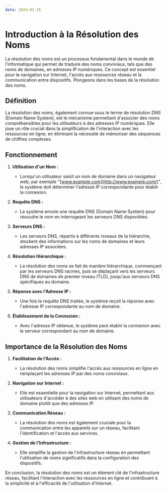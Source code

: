 ```yaml
---
date: 2024-01-16
---
```

#  Introduction à la Résolution des Noms

La résolution des noms est un processus fondamental dans le monde de l'informatique qui permet de traduire des noms conviviaux, tels que des noms de domaines, en adresses IP numériques. Ce concept est essentiel pour la navigation sur Internet, l'accès aux ressources réseau et la communication entre dispositifs. Plongeons dans les bases de la résolution des noms.

## Définition

La résolution des noms, également connue sous le terme de résolution DNS (Domain Name System), est le mécanisme permettant d'associer des noms compréhensibles pour les utilisateurs à des adresses IP numériques. Elle joue un rôle crucial dans la simplification de l'interaction avec les ressources en ligne, en éliminant la nécessité de mémoriser des séquences de chiffres complexes.

## Fonctionnement

1. **Utilisation d'un Nom :**
    
    - Lorsqu'un utilisateur saisit un nom de domaine dans un navigateur web, par exemple "[www.example.com](http://www.example.com/)", le système doit déterminer l'adresse IP correspondante pour établir la connexion.
2. **Requête DNS :**
    
    - Le système envoie une requête DNS (Domain Name System) pour résoudre le nom en interrogeant les serveurs DNS disponibles.
3. **Serveurs DNS :**
    
    - Les serveurs DNS, répartis à différents niveaux de la hiérarchie, stockent des informations sur les noms de domaines et leurs adresses IP associées.
4. **Résolution Hiérarchique :**
    
    - La résolution des noms se fait de manière hiérarchique, commençant par les serveurs DNS racines, puis se déplaçant vers les serveurs DNS de domaines de premier niveau (TLD), jusqu'aux serveurs DNS spécifiques au domaine.
5. **Réponse avec l'Adresse IP :**
    
    - Une fois la requête DNS traitée, le système reçoit la réponse avec l'adresse IP correspondante au nom de domaine.
6. **Établissement de la Connexion :**
    
    - Avec l'adresse IP obtenue, le système peut établir la connexion avec le serveur correspondant au nom de domaine.

## Importance de la Résolution des Noms

1. **Facilitation de l'Accès :**
    
    - La résolution des noms simplifie l'accès aux ressources en ligne en remplaçant les adresses IP par des noms conviviaux.
2. **Navigation sur Internet :**
    
    - Elle est essentielle pour la navigation sur Internet, permettant aux utilisateurs d'accéder à des sites web en utilisant des noms de domaine plutôt que des adresses IP.
3. **Communication Réseau :**
    
    - La résolution des noms est également cruciale pour la communication entre les appareils sur un réseau, facilitant l'identification et l'accès aux services.
4. **Gestion de l'Infrastructure :**
    
    - Elle simplifie la gestion de l'infrastructure réseau en permettant l'utilisation de noms significatifs dans la configuration des dispositifs.

En conclusion, la résolution des noms est un élément clé de l'infrastructure réseau, facilitant l'interaction avec les ressources en ligne et contribuant à la simplicité et à l'efficacité de l'utilisation d'Internet.